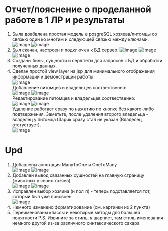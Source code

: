 # Отчет/пояснение о проделанной работе в 1 ЛР и результаты
1) Была доабвлена простая модель в posgreSQL хозяева/питомцы со связью один ко многим и следующей связью между ключами. </br>
![image](https://user-images.githubusercontent.com/62326372/209640888-1eb42499-0dbc-4399-9235-754d8dbe7154.png)
![image](https://user-images.githubusercontent.com/62326372/209641114-50180387-e48e-4fb9-85c3-697a0ebf5fc9.png)
2) Был скачан, настроен и подключен к БД сервер.
![image](https://user-images.githubusercontent.com/62326372/209641575-c30204eb-cccc-434d-9f99-552783d094ca.png)
![image](https://user-images.githubusercontent.com/62326372/209641606-22a9a593-0777-4438-b7a6-d4f8346b622c.png)
![image](https://user-images.githubusercontent.com/62326372/209641644-fc8013e2-d4fe-42de-9d27-cd631687fadf.png)
3) Созданы бины, сущности и сервлеты для запросов к БД и обработки полученных данных.
4) Сделан простой view layer на jsp для минимального отображения информации и демонстрации работы. </br>
![image](https://user-images.githubusercontent.com/62326372/209642349-3ed29170-85f2-4a08-842a-4337d13bd61d.png)</br>
Добавление питомцев и владельцев соотвественно:</br>
![image](https://user-images.githubusercontent.com/62326372/209642565-9af70670-307e-49cc-8bae-788c35e6f1c9.png)
![image](https://user-images.githubusercontent.com/62326372/209642621-53167aba-3abf-4c0d-99b4-e834538d4db1.png)</br>
Редактирование питомцев и владельцев соотвественно:</br>
![image](https://user-images.githubusercontent.com/62326372/209642725-f80263ba-66c7-4ea5-8df9-ec4db0764b17.png)
![image](https://user-images.githubusercontent.com/62326372/209642770-7d3d9dfa-8bfd-4fe3-913c-d979d3a6db04.png)</br>
Удаление работает сразу по нажатию по кнопке без какого-либо подтвержения. 
Заметьте, после удаления второго владельца - владелец у питомца Шарик сразу стал не указан (Владелец отстуствует). </br>
![image](https://user-images.githubusercontent.com/62326372/209643076-e0e69792-be55-43ea-8426-4815bfc4337d.png)
# Upd
1) Добавлены аннотация ManyToOne и OneToMany </br>
![image](https://user-images.githubusercontent.com/62326372/210409214-59dc7b80-72f6-4170-8392-67d6d053cc1a.png)
![image](https://user-images.githubusercontent.com/62326372/210409257-eef90544-95f2-4541-9c93-87866172ecfa.png)
2) Добавлен вывод связанных сущностей на главную страницу (животных у своих хозяев) </br>
![image](https://user-images.githubusercontent.com/62326372/210409555-f50ac612-367a-4fb7-a5f2-3fc109e0ef16.png)
![image](https://user-images.githubusercontent.com/62326372/210409618-c2f4f609-a653-424b-ab39-18b24b290ea6.png)
3) Исправлен выбор хозяина (и пол п) - теперь подставляется тот, который был уже присвоен </br>
![image](https://user-images.githubusercontent.com/62326372/210409785-460c18c1-7cd1-4e87-b82f-fe80a71f9fa5.png)
4) Немного изменено форматирование (см. картинки из 2 пункта)
5) Переименованы классы и некоторые методы для большей понятности
P.S. Извините за стиль, я шарпист, там стиль именования немного другой из-за различного синтаксического сахара


